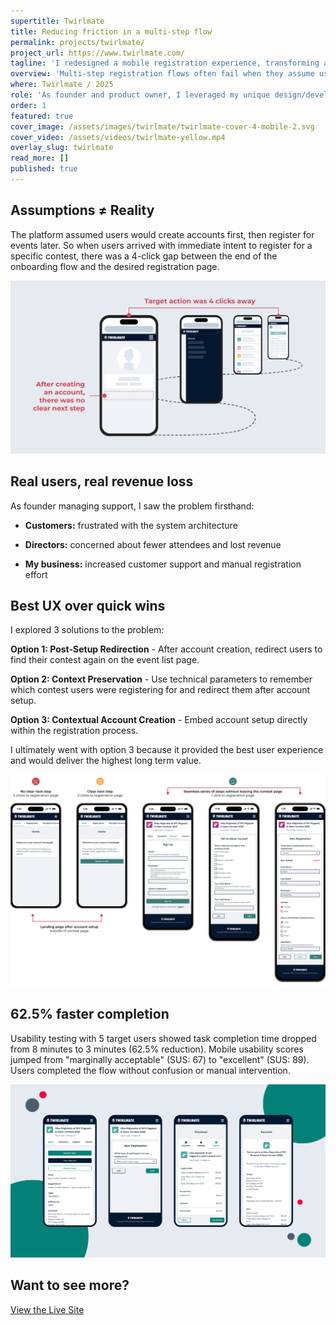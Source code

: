 ```yaml
---
supertitle: Twirlmate
title: Reducing friction in a multi-step flow
permalink: projects/twirlmate/
project_url: https://www.twirlmate.com/
tagline: 'I redesigned a mobile registration experience, transforming a disjointed onboarding flow into a seamless customer journey; achieving a usability score of 89 (well above the industry average of 67) and reducing average time between sign up and checkout from 8 to 5 minutes.'
overview: 'Multi-step registration flows often fail when they assume users will complete steps in a "logical" order. In this case, a contest registration platform required account setup before registration. But users arrived with one goal: register for a specific event. This mismatch between system design and user intent caused confusion, abandonment, and required manual intervention to complete registrations. <br><br>I redesigned the mobile registration experience, transforming a disjointed onboarding flow into a seamless customer journey; achieving a usability score of 89 (well above the industry average of 67) and reducing average time between sign up and checkout from 8 to 5 minutes.'
where: Twirlmate / 2025
role: 'As founder and product owner, I leveraged my unique design/development background to identify and solve a critical user experience bottleneck while ensuring technical feasibility.'
order: 1
featured: true
cover_image: /assets/images/twirlmate/twirlmate-cover-4-mobile-2.svg
cover_video: /assets/videos/twirlmate-yellow.mp4
overlay_slug: twirlmate
read_more: []
published: true
---
```


<div class="responsive-margin-bottom">
  <div>
    <h2 data-sidebar class="mb-0">Assumptions ≠ Reality</h2>
    <p>
      The platform assumed users would create accounts first, then register for events later. So when users arrived with immediate intent to register for a specific contest, there was a 4-click gap between the end of the onboarding flow and the desired registration page.
    </p>
    <img src="/assets/images/twirlmate/twirlmate-problem.svg" class="w-100 rounded" alt="" />
  </div>
</div>

<div class="responsive-margin-bottom">
  <h2 data-sidebar class="mb-0">Real users, real revenue loss</h2>
  <p>As founder managing support, I saw the problem firsthand:</p>
  <ul>
    <li><p class="my-0"><strong>Customers:</strong> frustrated with the system architecture</p></li>
    <li><p class="my-0"><strong>Directors:</strong> concerned about fewer attendees and lost revenue</p></li>
    <li><p class="my-0"><strong>My business:</strong> increased customer support and manual registration effort</p></li>
  </ul>
</div>

<div class="responsive-margin-bottom">
  <h2 data-sidebar class="mb-0">Best UX over quick wins</h2>
  <p>I explored 3 solutions to the problem:</p>
  <p><strong>Option 1: Post-Setup Redirection</strong> - After account creation, redirect users to find their contest again on the event list page.</p>
  <p><strong>Option 2: Context Preservation</strong> - Use technical parameters to remember which contest users were registering for and redirect them after account setup.</p>
  <p><strong>Option 3: Contextual Account Creation</strong> - Embed account setup directly within the registration process.</p>
  <p>I ultimately went with option 3 because it provided the best user experience and would deliver the highest long term value.</p>
  <div class="nhm-image-wrapper">
    <img src="/assets/images/twirlmate/twirlmate-main-problem-fix.svg" class="w-100" alt="" />
  </div>
</div>

<div class="responsive-margin-bottom">
  <h2 data-sidebar class="mb-0">62.5% faster completion</h2>
  <p class="">Usability testing with 5 target users showed task completion time dropped from 8 minutes to 3 minutes (62.5% reduction). Mobile usability scores jumped from "marginally acceptable" (SUS: 67) to "excellent" (SUS: 89). Users completed the flow without confusion or manual intervention.</p>
  <img src="/assets/images/twirlmate/twirlmate-cover-4-mobile-2.svg" class="w-100 rounded" alt="" />
</div>

<div class="align--center responsive-margin-bottom">
  <h2>Want to see more?</h2>
  <a class="nhm-btn--blue" href="https://www.twirlmate.com/" target="_blank">
    View the Live Site
  </a>
</div>





